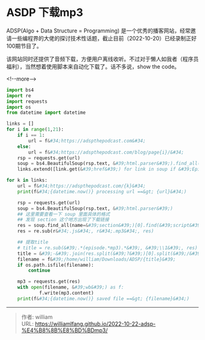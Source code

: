 # ASDP 下载mp3


ADSP(Algo &#43; Data Structure = Programming) 是一个优秀的播客网站，经常邀请一些编程界的大佬的探讨技术性话题，截止目前（2022-10-20）已经录制正好100期节目了。

该网站同时还提供了音频下载，方便用户离线收听。不过对于懒人如我者（程序员福利），当然想着使用脚本来自动化下载了。话不多说，show the code。

&lt;!--more--&gt;


```python
import bs4
import re
import requests
import os
from datetime import datetime

links = []
for i in range(1,21):
    if i == 1:
        url = f&#34;https://adspthepodcast.com&#34;
    else:
        url = f&#34;https://adspthepodcast.com/blog/page{i}/&#34;
    rsp = requests.get(url)
    soup = bs4.BeautifulSoup(rsp.text, &#39;html.parser&#39;).find_all(&#39;a&#39;)
    links.extend([link.get(&#39;href&#39;) for link in soup if &#39;Episode&#39; in link.get(&#39;href&#39;)])

for k in links:
    url = f&#34;https://adspthepodcast.com/{k}&#34;
    print(f&#34;{datetime.now()} processing url ==&gt; {url}&#34;)

    rsp = requests.get(url)
    soup = bs4.BeautifulSoup(rsp.text, &#39;html.parser&#39;)
    ## 这里需要查看一下 soup 里面具体的格式
    ## 发现 section 这个地方出现了下载链接
    res = soup.find_all(name=&#39;section&#39;)[0].find(&#39;script&#39;).get(&#39;src&#39;)
    res = re.sub(r&#34;.js&#34;, r&#34;.mp3&#34;, res)

    ## 提取title
    # title = re.sub(&#39;.*(episode.*mp3).*&#39;, &#39;\\1&#39;, res)
    title = &#39;-&#39;.join(res.split(&#39;?&#39;)[0].split(&#39;/&#39;)[-1].split(&#39;-&#39;)[1:])
    filename = f&#39;/home/william/Downloads/ADSP/{title}&#39;
    if os.path.isfile(filename):
        continue

    mp3 = requests.get(res)
    with open(filename, &#39;wb&#39;) as f:
            f.write(mp3.content)
    print(f&#34;{datetime.now()} saved file ==&gt; {filename}&#34;)
```


---

> 作者: william  
> URL: https://williamlfang.github.io/2022-10-22-adsp-%E4%B8%8B%E8%BD%BDmp3/  

